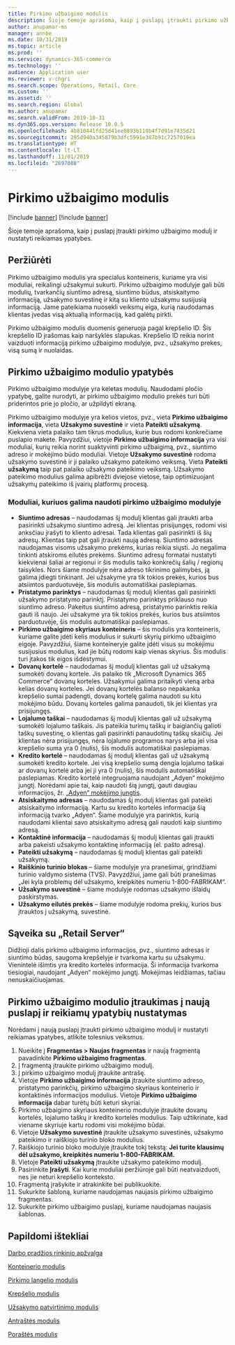 ```yaml
---
title: Pirkimo užbaigimo modulis
description: Šioje temoje aprašoma, kaip į puslapį įtraukti pirkimo užbaigimo modulį ir nustatyti reikiamas ypatybes.
author: anupamar-ms
manager: annbe
ms.date: 10/31/2019
ms.topic: article
ms.prod: ''
ms.service: dynamics-365-commerce
ms.technology: ''
audience: Application user
ms.reviewer: v-chgri
ms.search.scope: Operations, Retail, Core
ms.custom: ''
ms.assetid: ''
ms.search.region: Global
ms.author: anupamar
ms.search.validFrom: 2019-10-31
ms.dyn365.ops.version: Release 10.0.5
ms.openlocfilehash: 4b810441fd25d41ee0893b119b4f7d91e7435d21
ms.sourcegitcommit: 295d940a345879b3dfc5991e387b91c7257019ea
ms.translationtype: HT
ms.contentlocale: lt-LT
ms.lasthandoff: 11/01/2019
ms.locfileid: "2697088"
---
```

# <a name="checkout-module"></a>Pirkimo užbaigimo modulis

[!include [banner](includes/preview-banner.md)]
[!include [banner](includes/banner.md)]

Šioje temoje aprašoma, kaip į puslapį įtraukti pirkimo užbaigimo modulį ir nustatyti reikiamas ypatybes.

## <a name="overview"></a>Peržiūrėti

Pirkimo užbaigimo modulis yra specialus konteineris, kuriame yra visi moduliai, reikalingi užsakymui sukurti. Pirkimo užbaigimo modulyje gali būti modulių, tvarkančių siuntimo adresą, siuntimo būdus, atsiskaitymo informaciją, užsakymo suvestinę ir kitą su kliento užsakymu susijusią informaciją. Jame pateikiama nuosekli veiksmų eiga, kurią naudodamas klientas įvedas visą aktualią informaciją, kad galėtų pirkti.

Pirkimo užbaigimo modulis duomenis generuoja pagal krepšelio ID. Šis krepšelio ID įrašomas kaip naršyklės slapukas. Krepšelio ID reikia norint vaizduoti informaciją pirkimo užbaigimo modulyje, pvz., užsakymo prekes, visą sumą ir nuolaidas.

## <a name="checkout-module-properties"></a>Pirkimo užbaigimo modulio ypatybės

Pirkimo užbaigimo modulyje yra keletas modulių. Naudodami pločio ypatybę, galite nurodyti, ar pirkimo užbaigimo modulio prekės turi būti priderintos prie jo pločio, ar užpildyti ekraną.

Pirkimo užbaigimo modulyje yra kelios vietos, pvz., vieta **Pirkimo užbaigimo informacija**, vieta **Užsakymo suvestinė** ir vieta **Pateikti užsakymą**. Kiekviena vieta palaiko tam tikrus modulius, kurie bus rodomi konkrečiame puslapio makete. Pavyzdžiui, vietoje **Pirkimo užbaigimo informacija** yra visi moduliai, kurių reikia norint suaktyvinti pirkimo užbaigimą, pvz., siuntimo adreso ir mokėjimo būdo moduliai. Vietoje **Užsakymo suvestinė** rodoma užsakymo suvestinė ir ji palaiko užsakymo pateikimo veiksmą. Vieta **Pateikti užsakymą** taip pat palaiko užsakymo pateikimo veiksmą. Užsakymo pateikimo modulius galima apibrėžti dviejose vietose, taip optimizuojant užsakymų pateikimo iš įvairių platformų procesą.

### <a name="modules-that-can-be-used-in-the-checkout-module"></a>Moduliai, kuriuos galima naudoti pirkimo užbaigimo modulyje

- **Siuntimo adresas** – naudodamas šį modulį klientas gali įtraukti arba pasirinkti užsakymo siuntimo adresą. Jei klientas prisijungęs, rodomi visi anksčiau įrašyti to kliento adresai. Tada klientas gali pasirinkti iš šių adresų. Klientas taip pat gali įtraukti naują adresą. Siuntimo adresas naudojamas visoms užsakymo prekėms, kurias reikia siųsti. Jo negalima tinkinti atskiroms eilutės prekėms. Siuntimo adresų formatai nustatyti kiekvienai šaliai ar regionui ir šis modulis taiko konkrečių šalių / regionų taisykles. Nors šiame modulyje nėra adreso tikrinimo galimybės, ją galima įdiegti tinkinant. Jei užsakyme yra tik tokios prekės, kurios bus atsiimtos parduotuvėje, šis modulis automatiškai paslepiamas.
- **Pristatymo parinktys** – naudodamas šį modulį klientas gali pasirinkti užsakymo pristatymo parinktį. Pristatymo parinktys priklauso nuo siuntimo adreso. Pakeitus siuntimo adresą, pristatymo parinktis reikia gauti iš naujo. Jei užsakyme yra tik tokios prekės, kurios bus atsiimtos parduotuvėje, šis modulis automatiškai paslepiamas.
- **Pirkimo užbaigimo skyriaus konteineris** – šis modulis yra konteineris, kuriame galite įdėti kelis modulius ir sukurti skyrių pirkimo užbaigimo eigoje. Pavyzdžiui, šiame konteineryje galite įdėti visus su mokėjimu susijusius modulius, kad jie būtų rodomi kaip vienas skyrius. Šis modulis turi įtakos tik eigos išdėstymui.
- **Dovanų kortelė** – naudodamas šį modulį klientas gali už užsakymą sumokėti dovanų kortele. Jis palaiko tik „Microsoft Dynamics 365 Commerce“ dovanų korteles. Užsakymui galima pritaikyti vieną arba kelias dovanų korteles. Jei dovanų kortelės balanso nepakanka krepšelio sumai padengti, dovanų kortelę galima naudoti su kitu mokėjimo būdu. Dovanų korteles galima panaudoti, tik jei klientas yra prisijungęs.
- **Lojalumo taškai** – naudodamas šį modulį klientas gali už užsakymą sumokėti lojalumo taškais. Jis pateikia turimų taškų ir baigiančių galioti taškų suvestinę, o klientas gali pasirinkti panaudotinų taškų skaičių. Jei klientas nėra prisijungęs, nėra lojalumo programos narys arba jei visa krepšelio suma yra 0 (nulis), šis modulis automatiškai paslepiamas.
- **Kredito kortelė** – naudodamas šį modulį klientas gali už užsakymą sumokėti kredito kortele. Jei visą krepšelio sumą dengia lojalumo taškai ar dovanų kortelė arba jei ji yra 0 (nulis), šis modulis automatiškai paslepiamas. Kredito kortelė integruojama naudojant „Adyen“ mokėjimo jungtį. Norėdami apie tai, kaip naudoti šią jungtį, gauti daugiau informacijos, žr. [„Adyen“ mokėjimo jungtis](https://).
- **Atsiskaitymo adresas** – naudodamas šį modulį klientas gali pateikti atsiskaitymo informaciją. Kartu su kredito kortelės informacija šią informaciją tvarko „Adyen“. Šiame modulyje yra parinktis, kurią naudodami klientai savo atsiskaitymo adresą gali naudoti kaip siuntimo adresą.
- **Kontaktinė informacija** – naudodamas šį modulį klientas gali įtraukti arba pakeisti užsakymo kontaktinę informaciją (el. pašto adresą).
- **Pateikti užsakymą** – naudodamas šį modulį klientas gali pateikti užsakymą.
- **Raiškinio turinio blokas** – šiame modulyje yra pranešimai, grindžiami turinio valdymo sistema (TVS). Pavyzdžiui, jame gali būti pranešimas „Jei kyla problemų dėl užsakymo, kreipkitės numeriu 1-800-FABRIKAM“. 
- **Užsakymo suvestinė** – šiame modulyje rodomas užsakymo išlaidų paskirstymas.
- **Užsakymo eilutės prekės** – šiame modulyje rodoma prekių, kurios bus įtrauktos į užsakymą, suvestinė.

## <a name="retail-server-interaction"></a>Sąveika su „Retail Server“

Didžioji dalis pirkimo užbaigimo informacijos, pvz., siuntimo adresas ir siuntimo būdas, saugoma krepšelyje ir tvarkoma kartu su užsakymu. Vienintelė išimtis yra kredito kortelės informacija. Ši informacija tvarkoma tiesiogiai, naudojant „Adyen“ mokėjimo jungtį. Mokėjimas leidžiamas, tačiau nenuskaičiuojamas.

## <a name="add-a-checkout-module-to-a-new-page-and-set-the-required-properties"></a>Pirkimo užbaigimo modulio įtraukimas į naują puslapį ir reikiamų ypatybių nustatymas

Norėdami į naują puslapį įtraukti pirkimo užbaigimo modulį ir nustatyti reikiamas ypatybes, atlikite tolesnius veiksmus.

1. Nueikite į **Fragmentas \> Naujas fragmentas** ir naują fragmentą pavadinkite **Pirkimo užbaigimo fragmentas**.
1. Į fragmentą įtraukite pirkimo užbaigimo modulį.
1. Į pirkimo užbaigimo modulį įtraukite antrašę.
1. Vietoje **Pirkimo užbaigimo informacija** įtraukite siuntimo adreso, pristatymo parinkčių, pirkimo užbaigimo skyriaus konteinerio ir kontaktinės informacijos modulius. Vietoje **Pirkimo užbaigimo informacija** dabar turėtų būti keturi skyriai.
1. Pirkimo užbaigimo skyriaus konteinerio modulyje įtraukite dovanų kortelės, lojalumo taškų ir kredito kortelės modulius. Taip užtikrinate, kad viename skyriuje kartu rodomi visi mokėjimo būdai.
1. Vietoje **Užsakymo suvestinė** įtraukite užsakymo suvestinės, užsakymo pateikimo ir raiškiojo turinio bloko modulius.
1. Raiškiojo turinio bloko modulyje įtraukite tokį tekstą: **Jei turite klausimų dėl užsakymo, kreipkitės numeriu 1-800-FABRIKAM.**
1. Vietoje **Pateikti užsakymą** įtraukite užsakymo pateikimo modulį.
1. Pasirinkite **Įrašyti**. Kai kurie moduliai peržiūroje gali būti neatvaizduoti, nes jie neturi krepšelio konteksto.
1. Fragmentą įrašykite ir atrakinkite bei publikuokite.
1. Sukurkite šabloną, kuriame naudojamas naujasis pirkimo užbaigimo fragmentas.
1. Sukurkite pirkimo užbaigimo puslapį, kuriame naudojamas naujasis šablonas.

## <a name="additional-resources"></a>Papildomi ištekliai

[Darbo pradžios rinkinio apžvalga](starter-kit-overview.md)

[Konteinerio modulis](add-container-module.md)

[Pirkimo langelio modulis](add-buy-box.md)

[Krepšelio modulis](add-cart-module.md)

[Užsakymo patvirtinimo modulis](order-confirmation-module.md)

[Antraštės modulis](author-header-module.md)

[Poraštės modulis](author-footer-module.md)

